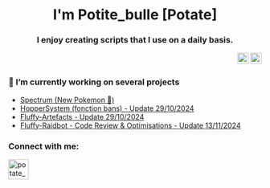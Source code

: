 <h1 align="center">I'm Potite_bulle [Potate]</h1>
<h3 align="center">I enjoy creating scripts that I use on a daily basis.</h3>

<div align="right">
  <img src="https://img.shields.io/static/v1?message=IEL&logo=IEL&label=&color=FFB8CE&logoColor=white&labelColor=&style=for-the-badge" height="22" alt="IEL logo"/>
  <img src="https://img.shields.io/static/v1?message=AEL&logo=AEL&label=&color=BBB4DA&logoColor=white&labelColor=&style=for-the-badge" height="22" alt="AEL logo"/>

</div>

<h3>🔭 I’m currently working on several projects</h3>

- [Spectrum (New Pokemon 🦄)](https://github.com/PotiteBulle/Spectrum)
- [HopperSystem (fonction bans) - Update 29/10/2024](https://github.com/PotiteBulle/hopper)
- [Fluffy-Artefacts - Update 29/10/2024](https://github.com/PotiteBulle/Fluffy-Artefacts)
- [Fluffy-Raidbot - Code Review & Optimisations - Update 13/11/2024](https://github.com/PotiteBulle/Fluffy-Raidbot)

<h3 align="left">Connect with me:</h3>
<p align="left"> <a href="https://bsky.app/profile/interface.potitebulle.com" target="blank"><img src="https://upload.wikimedia.org/wikipedia/commons/7/7a/Bluesky_Logo.svg" alt="potate_bulle"  width="40" height="40"/></a> </p>
